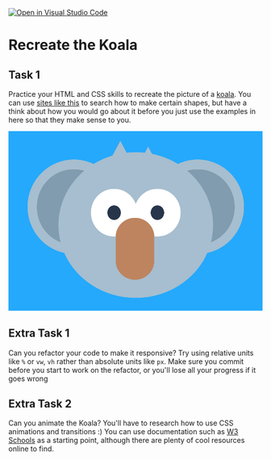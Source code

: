 [![Open in Visual Studio Code](https://classroom.github.com/assets/open-in-vscode-f059dc9a6f8d3a56e377f745f24479a46679e63a5d9fe6f495e02850cd0d8118.svg)](https://classroom.github.com/online_ide?assignment_repo_id=6360553&assignment_repo_type=AssignmentRepo)
# Recreate the Koala

## Task 1

Practice your HTML and CSS skills to recreate the picture of a [koala](./koala.png). You can use [sites like this](https://css-tricks.com/the-shapes-of-css/) to search how to make certain shapes, but have a think about how you would go about it before you just use the examples in here so that they make sense to you.

![koala](./koala.png)

## Extra Task 1

Can you refactor your code to make it responsive? Try using relative units like `%` or `vw`, `vh` rather than absolute units like `px`. Make sure you commit before you start to work on the refactor, or you'll lose all your progress if it goes wrong

## Extra Task 2

Can you animate the Koala? You'll have to research how to use CSS animations and transitions :) You can use documentation such as [W3 Schools](https://www.w3schools.com/css/css3_animations.asp) as a starting point, although there are plenty of cool resources online to find.
